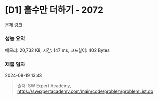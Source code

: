 # [D1] 홀수만 더하기 - 2072 

[문제 링크](https://swexpertacademy.com/main/code/problem/problemDetail.do?contestProbId=AV5QSEhaA5sDFAUq) 

### 성능 요약

메모리: 20,732 KB, 시간: 147 ms, 코드길이: 402 Bytes

### 제출 일자

2024-08-19 13:43



> 출처: SW Expert Academy, https://swexpertacademy.com/main/code/problem/problemList.do